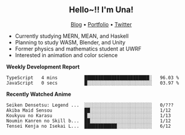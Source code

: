 <h2 align="center">
  Hello~!! I'm Una!
</h2>

<p align="center">
  <a href="https://anarchy.website/">Blog</a> &bull;
  <a href="https://una-ada.github.io/">Portfolio</a> &bull;
  <a href="https://twitter.com/xn__z7x">Twitter</a>
</p>

- Currently studying MERN, MEAN, and Haskell
- Planning to study WASM, Blender, and Unity
- Former physics and mathematics student at UWRF
- Interested in animation and color science

**Weekly Development Report**

<!--START_SECTION:waka-->

```text
TypeScript   4 mins          ████████████████████████░   96.03 %
JavaScript   0 secs          █░░░░░░░░░░░░░░░░░░░░░░░░   03.97 %
```

<!--END_SECTION:waka-->

**Recently Watched Anime**

<!-- RECENT-ANIME:START -->

    Seiken Densetsu: Legend ...  ░░░░░░░░░░░░░░░░░░░░░░░░░   0/???
    Akiba Maid Sensou            ██░░░░░░░░░░░░░░░░░░░░░░░   1/12
    Koukyuu no Karasu            █░░░░░░░░░░░░░░░░░░░░░░░░   1/13
    Noumin Kanren no Skill b...  ██░░░░░░░░░░░░░░░░░░░░░░░   1/12
    Tensei Kenja no Isekai L...  ████████████░░░░░░░░░░░░░   6/12
<!-- RECENT-ANIME:END -->
